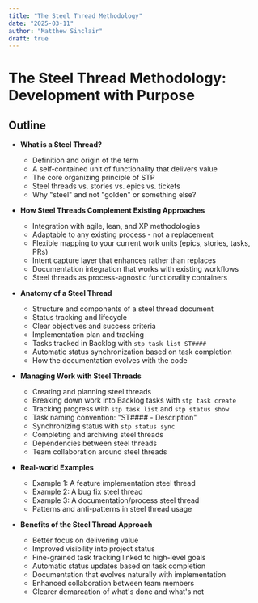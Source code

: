 ```yaml
---
title: "The Steel Thread Methodology"
date: "2025-03-11"
author: "Matthew Sinclair"
draft: true
---
```


# The Steel Thread Methodology: Development with Purpose

## Outline

* **What is a Steel Thread?**
  * Definition and origin of the term
  * A self-contained unit of functionality that delivers value
  * The core organizing principle of STP
  * Steel threads vs. stories vs. epics vs. tickets
  * Why "steel" and not "golden" or something else?

* **How Steel Threads Complement Existing Approaches**
  * Integration with agile, lean, and XP methodologies
  * Adaptable to any existing process - not a replacement
  * Flexible mapping to your current work units (epics, stories, tasks, PRs)
  * Intent capture layer that enhances rather than replaces
  * Documentation integration that works with existing workflows
  * Steel threads as process-agnostic functionality containers

* **Anatomy of a Steel Thread**
  * Structure and components of a steel thread document
  * Status tracking and lifecycle
  * Clear objectives and success criteria
  * Implementation plan and tracking
  * Tasks tracked in Backlog with `stp task list ST####`
  * Automatic status synchronization based on task completion
  * How the documentation evolves with the code

* **Managing Work with Steel Threads**
  * Creating and planning steel threads
  * Breaking down work into Backlog tasks with `stp task create`
  * Tracking progress with `stp task list` and `stp status show`
  * Task naming convention: "ST#### - Description"
  * Synchronizing status with `stp status sync`
  * Completing and archiving steel threads
  * Dependencies between steel threads
  * Team collaboration around steel threads

* **Real-world Examples**
  * Example 1: A feature implementation steel thread
  * Example 2: A bug fix steel thread
  * Example 3: A documentation/process steel thread
  * Patterns and anti-patterns in steel thread usage

* **Benefits of the Steel Thread Approach**
  * Better focus on delivering value
  * Improved visibility into project status
  * Fine-grained task tracking linked to high-level goals
  * Automatic status updates based on task completion
  * Documentation that evolves naturally with implementation
  * Enhanced collaboration between team members
  * Clearer demarcation of what's done and what's not
